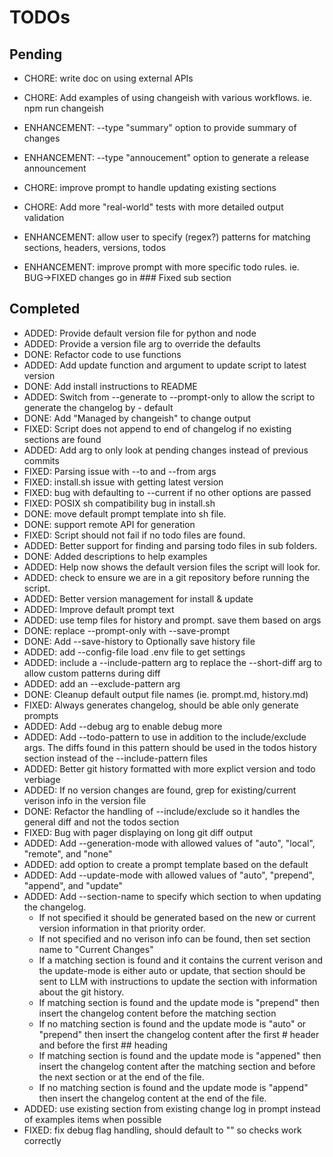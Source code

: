 # TODOs

## Pending

- CHORE: write doc on using external APIs
- CHORE: Add examples of using changeish with various workflows. ie. npm run changeish
- ENHANCEMENT: --type "summary" option to provide summary of changes
- ENHANCEMENT: --type "annoucement" option to generate a release announcement
- CHORE: improve prompt to handle updating existing sections

- CHORE: Add more "real-world" tests with more detailed output validation
- ENHANCEMENT: allow user to specify (regex?) patterns for matching sections, headers, versions, todos
- ENHANCEMENT: improve prompt with more specific todo rules. ie. BUG->FIXED changes go in ### Fixed sub section


## Completed

- ADDED: Provide default version file for python and node
- ADDED: Provide a version file arg to override the defaults
- DONE: Refactor code to use functions
- ADDED: Add update function and argument to update script to latest version
- DONE: Add install instructions to README
- ADDED: Switch from --generate to --prompt-only to allow the script to generate the changelog by - default
- DONE: Add "Managed by changeish" to change output
- FIXED: Script does not append to end of changelog if no existing sections are found
- ADDED: Add arg to only look at pending changes instead of previous commits
- FIXED: Parsing issue with --to and --from args
- FIXED: install.sh issue with getting latest version
- FIXED: bug with defaulting to --current if no other options are passed
- FIXED: POSIX sh compatibility bug in install.sh
- DONE: move default prompt template into sh file.
- DONE: support remote API for generation
- FIXED: Script should not fail if no todo files are found.
- ADDED: Better support for finding and parsing todo files in sub folders.
- DONE: Added descriptions to help examples
- ADDED: Help now shows the default version files the script will look for.
- ADDED: check to ensure we are in a git repository before running the script.
- ADDED: Better version management for install & update
- ADDED: Improve default prompt text
- ADDED: use temp files for history and prompt. save them based on args
- DONE: replace --prompt-only with --save-prompt
- DONE: Add --save-history to Optionally save history file
- ADDED: add --config-file load .env file to get settings
- ADDED: include a --include-pattern arg to replace the --short-diff arg to allow custom patterns during diff
- ADDED: add an --exclude-pattern arg
- DONE: Cleanup default output file names (ie. prompt.md, history.md)
- FIXED: Always generates changelog, should be able only generate prompts
- ADDED: Add --debug arg to enable debug more
- ADDED: Add --todo-pattern to use in addition to the include/exclude args. The diffs found in this pattern should be used in the todos history section instead of the --include-pattern files
- ADDED: Better git history formatted with more explict version and todo verbiage
- ADDED: If no version changes are found, grep for existing/current verison info in the version file
- DONE: Refactor the handling of --include/exclude so it handles the general diff and not the todos section
- FIXED: Bug with pager displaying on long git diff output
- ADDED: Add --generation-mode with allowed values of "auto", "local", "remote", and "none"
- ADDED: add option to create a prompt template based on the default
- ADDED: Add --update-mode with allowed values of "auto", "prepend", "append", and "update"
- ADDED: Add --section-name to specify which section to when updating the changelog.
  - If not specified it should be generated based on the new or current version information in that priority order. 
  - If not specified and no verison info can be found, then set section name to "Current Changes"
  - If a matching section is found and it contains the current verison and the update-mode is either auto or update, that section should be sent to LLM with instructions to update the section with information about the git history.
  - If matching section is found and the update mode is "prepend" then insert the changelog content before the matching section
  - If no matching section is found and the update mode is "auto" or "prepend" then insert the changelog content after the first # header and before the first ## heading
  - If matching section is found and the update mode is "appened" then insert the changelog content after the matching section and before the next section or at the end of the file.
  - If no matching section is found and the update mode is "append" then insert the changelog content at the end of the file.
- ADDED: use existing section from existing change log in prompt instead of examples items when possible
- FIXED: fix debug flag handling, should default to "" so checks work correctly